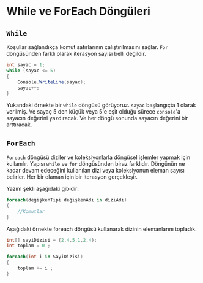 # **While ve ForEach Döngüleri** 

## **`While`**

Koşullar sağlandıkça komut satırlarının çalıştırılmasını sağlar. `For` döngüsünden farklı olarak iterasyon sayısı belli değildir.

```csharp
int sayac = 1;
while (sayac <= 5)
{
    Console.WriteLine(sayac);
    sayac++;
}
```
Yukarıdaki örnekte bir `while` döngüsü görüyoruz. `sayac` başlangıçta 1 olarak verilmiş. Ve sayaç 5 den küçük veya 5'e eşit olduğu sürece `console`'a sayacın değerini yazdıracak. Ve her döngü sonunda sayacın değerini bir arttıracak.

## **`ForEach`**

`Foreach` döngüsü diziler ve koleksiyonlarla döngüsel işlemler yapmak için kullanılır. Yapısı `while` ve `for` döngüsünden biraz farklıdır. Döngünün ne kadar devam edeceğini kullanılan dizi veya koleksiyonun eleman sayısı belirler. Her bir elaman için bir iterasyon gerçekleşir.

Yazım şekli aşağıdaki gibidir:
```csharp
foreach(değişkenTipi değişkenAdı in diziAdı)
{
    //Komutlar
}
```
Aşağıdaki örnekte foreach döngüsü kullanarak dizinin elemanlarını topladık.
```csharp
int[] sayiDizisi = {2,4,5,1,2,4};
int toplam = 0 ;

foreach(int i in SayiDizisi)
{
    toplam += i ;
}
```